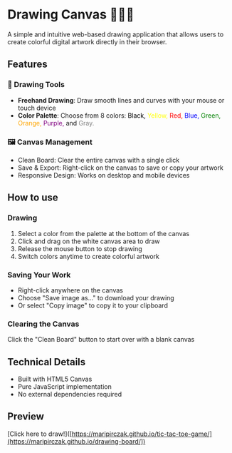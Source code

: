 # Drawing Canvas 👩🏻‍🎨
A simple and intuitive web-based drawing application that allows users to create colorful digital artwork directly in their browser.

## Features
  ### 🎨 Drawing Tools
  - **Freehand Drawing**: Draw smooth lines and curves with your mouse or touch device
  - **Color Palette**: Choose from 8 colors:
  <span style="color:black;">Black, </span>
  <span style="color:yellow;">Yellow, </span>
  <span style="color:red;">Red, </span>
  <span style="color:blue;">Blue, </span>
  <span style="color:green;">Green, </span>
  <span style="color:orange;">Orange, </span>
  <span style="color:purple;">Purple, </span>
  and
  <span style="color:gray;">Gray.</span>
  
  ### 🖼️ Canvas Management
  - Clean Board: Clear the entire canvas with a single click
  - Save & Export: Right-click on the canvas to save or copy your artwork
  - Responsive Design: Works on desktop and mobile devices

## How to use
  ### Drawing
  1. Select a color from the palette at the bottom of the canvas
  2. Click and drag on the white canvas area to draw
  3. Release the mouse button to stop drawing
  4. Switch colors anytime to create colorful artwork
  
  ### Saving Your Work
  - Right-click anywhere on the canvas
  - Choose "Save image as..." to download your drawing
  - Or select "Copy image" to copy it to your clipboard
  
  ### Clearing the Canvas
  Click the "Clean Board" button to start over with a blank canvas

## Technical Details
- Built with HTML5 Canvas
- Pure JavaScript implementation
- No external dependencies required

## Preview
[Click here to draw!]([https://maripirczak.github.io/tic-tac-toe-game/](https://maripirczak.github.io/drawing-board/])

